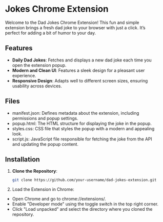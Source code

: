 # Jokes Chrome Extension

Welcome to the Dad Jokes Chrome Extension! This fun and simple extension brings a fresh dad joke to your browser with just a click. It’s perfect for adding a bit of humor to your day.

## Features

- **Daily Dad Jokes**: Fetches and displays a new dad joke each time you open the extension popup.
- **Modern and Clean UI**: Features a sleek design for a pleasant user experience.
- **Responsive Design**: Adapts well to different screen sizes, ensuring usability across devices.

## Files
- manifest.json: Defines metadata about the extension, including permissions and popup settings.
- popup.html: The HTML structure for displaying the joke in the popup.
- styles.css: CSS file that styles the popup with a modern and appealing look.
- script.js: JavaScript file responsible for fetching the joke from the API and updating the popup content.

## Installation

1. **Clone the Repository**:
   ```bash
   git clone https://github.com/your-username/dad-jokes-extension.git

2. Load the Extension in Chrome:
- Open Chrome and go to chrome://extensions/.
- Enable "Developer mode" using the toggle switch in the top right corner.
- Click "Load unpacked" and select the directory where you cloned the repository.

